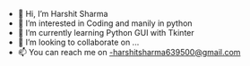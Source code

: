 - 👋 Hi, I’m Harshit Sharma 
- 👀 I’m interested in Coding and manily in python
- 🌱 I’m currently learning Python GUI with Tkinter
- 💞️ I’m looking to collaborate on ...
- 📫 You can reach me on -harshitsharma639500@gmail.com

<!---
Harshit0000Sharma/Harshit0000Sharma is a ✨ special ✨ repository because its `README.md` (this file) appears on your GitHub profile.
You can click the Preview link to take a look at your changes.
--->
